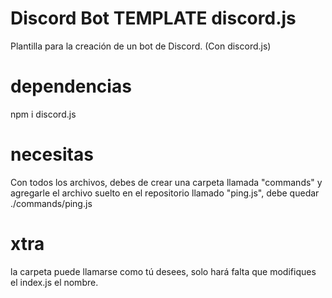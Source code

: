# Discord Bot TEMPLATE discord.js
Plantilla para la creación de un bot de Discord. (Con discord.js)

# dependencias

npm i discord.js

# necesitas

Con todos los archivos, debes de crear una carpeta llamada "commands" y agregarle el archivo suelto en el repositorio llamado "ping.js", debe quedar ./commands/ping.js

# xtra

la carpeta puede llamarse como tú desees, solo hará falta que modifiques el index.js el nombre.
